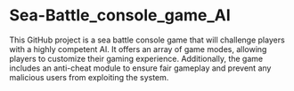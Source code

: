 # Sea-Battle_console_game_AI
This GitHub project is a sea battle console game that will challenge players with a highly competent AI. It offers an array of game modes, allowing players to customize their gaming experience. Additionally, the game includes an anti-cheat module to ensure fair gameplay and prevent any malicious users from exploiting the system.
